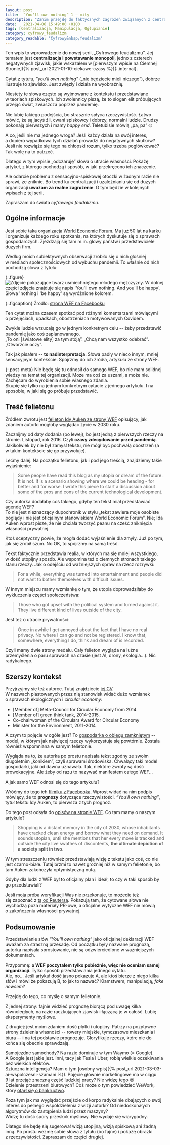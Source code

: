 ```yaml
---
layout: post
title:  “You'll own nothing” 1 – mity
description: "Zanim przejdę do faktycznych zagrożeń związanych z centralizacją, obalam teorię spiskową o słowach World Economic Forum."
date:   2021-04-06 15:49:00 +0100
tags: [Centralizacja, Manipulacja, Ogłupianie]
category: cyfrowy_feudalizm
category_readable: "Cyfrowy&nbsp;feudalizm"
---
```


Ten wpis to wprowadzenie do nowej serii, „Cyfrowego feudalizmu”. Jej tematem jest **centralizacja i&nbsp;powstawanie monopoli**, jedno z&nbsp;czterech negatywnych zjawisk, jakie wskazałem w&nbsp;[pierwszym wpisie na Ciemnej Stronie]({% post_url 2021-01-10-ciekawe-czasy %}){:.internal}.

Cytat z&nbsp;tytułu, *"you'll own nothing"* („nie będziecie mieli niczego”), dobrze ilustruje to zjawisko. Jest zwięzły i&nbsp;działa na wyobraźnię.

Niestety te słowa często są wyjmowane z&nbsp;kontekstu i&nbsp;przedstawiane w&nbsp;teoriach spiskowych. Ich zwolennicy piszą, że to slogan elit próbujących przejąć świat, zwłaszcza poprzez pandemię.

Nie lubię takiego podejścia, bo strasznie spłyca rzeczywistość. Łatwo mówić, że są jacyś źli, cwani spiskowcy i&nbsp;dobrzy, normalni ludzie. Drudzy pokonają pierwszych i&nbsp;mamy *happy end*. Teletubisie mówią „pa, pa” :roll_eyes:

A co, jeśli nie ma jednego wroga? Jeśli każdy działa na swój interes, a&nbsp;dopiero wypadkowa tych działań prowadzi do negatywnych skutków? Jeśli nie rozwiąże się tego na chłopski rozum, tylko trzeba pogłówkować?  
Tak wolę na to patrzeć.

Dlatego w&nbsp;tym wpisie „odczaruję” słowa o&nbsp;utracie własności. Pokażę artykuł, z&nbsp;którego pochodzą i&nbsp;sposób, w&nbsp;jaki przekręcono ich znaczenie.

Ale odarcie problemu z&nbsp;sensacyjno-spiskowej otoczki w&nbsp;żadnym razie nie sprawi, że zniknie. Bo trend ku centralizacji i&nbsp;uzależnianiu się od dużych organizacji **uważam za realne zagrożenie**. O&nbsp;tym będzie w&nbsp;kolejnych wpisach z&nbsp;tej serii.

Zapraszam do świata *cyfrowego feudalizmu*.

## Ogólne informacje

Jest sobie taka organizacja [World Economic Forum](https://en.wikipedia.org/wiki/World_Economic_Forum). Ma już 50 lat na karku i&nbsp;organizuje każdego roku spotkania, na których dyskutuje się o&nbsp;sprawach gospodarczych. Zjeżdżają się tam m.in. głowy państw i&nbsp;przedstawiciele dużych firm.

Według moich subiektywnych obserwacji zrobiło się o&nbsp;nich głośniej w&nbsp;mediach społecznościowych od wybuchu pandemii. To właśnie od nich pochodzą słowa z&nbsp;tytułu:

{:.figure}
<img src="/assets/posts/cyfrowy-feudalizm-mity/own-nothing.webp" alt="Zdjęcie pokazujące twarz uśmiechniętego młodego mężczyzny. W dolnej części zdjęcia znajduje się napis 'You'll own nothing. And you'll be happy'. Słowa 'nothing i 'be happy' są wyróżnione kolorem."/>

{:.figcaption}
Źrodło: [strona WEF na Facebooku](https://www.facebook.com/watch/?v=10153920524981479)

Ten cytat można czasem spotkać pod różnymi komentarzami mówiącymi o&nbsp;przejęciach, upadkach, obostrzeniach motywowanych Covidem.

Zwykle ludzie wrzucają go w&nbsp;jednym konkretnym celu -- żeby przedstawić pandemię jako coś zaplanowanego.  
„To oni \[światowe elity\] za tym stoją”. „Chcą nam wszystko odebrać”. „Otwórzcie oczy”.

Tak jak pisałem -- **to nadinterpretacja**. Słowa padły w&nbsp;nieco innym, mniej sensacyjnym kontekście. Spójrzmy do ich źródła, artykułu ze strony WEF.

{:.post-meta}
Nie będę się tu odnosił do samego WEF, bo nie mam solidnej wiedzy na temat tej organizacji. Może ma coś za uszami, a&nbsp;może nie. Zachęcam do wyrobienia sobie własnego zdania.  
Skupię się tylko na jednym konkretnym cytacie z&nbsp;jednego artykułu. I&nbsp;na sposobie, w&nbsp;jaki się go próbuje przedstawić.

## Treść felietonu

Źródłem zwrotu jest [felieton Idy Auken ze strony WEF](https://www.weforum.org/agenda/2016/11/how-life-could-change-2030/) opisujący, jak zdaniem autorki mogłoby wyglądać życie w 2030 roku.

Zacznijmy od daty dodania (po lewej), bo jest jedną z&nbsp;pierwszych rzeczy na stronie. Listopad, rok 2016. Czyli **czasy zdecydowanie przed pandemią**. Jakikolwiek by nie był zamysł tekstu, nie mógł być pochwałą obostrzeń (a w&nbsp;takim kontekście się go przywołuje).

Lećmy dalej. Na początku felietonu, jak i pod jego treścią, znajdziemy takie wyjaśnienie:

> Some people have read this blog as my utopia or dream of the future. It is not. It is a&nbsp;scenario showing where we could be heading - for better and for worse. I&nbsp;wrote this piece to start a&nbsp;discussion about some of the pros and cons of the current technological development.

Czy autorka dodałaby coś takiego, gdyby ten tekst miał przedstawiać agendę WEF?  
To nie jest nieznaczący dupochronik w&nbsp;stylu „tekst zawiera moje osobiste poglądy i&nbsp;nie jest oficjalnym stanowiskiem World Economic Forum”. Nie; Ida Auken wprost pisze, że nie chciała tworzyć peanu na cześć zniknięcia własności prywatnej.

Ktoś sceptyczny powie, że mogła dodać wyjaśnienie dla zmyły. Już po tym, jak się zrobił szum. No OK, to spójrzmy na samą treść.

Tekst faktycznie przedstawia realia, w&nbsp;których ma się mniej wszystkiego, w&nbsp;dość utopijny sposób. Ale wspomina też o&nbsp;ciemnych stronach takiego stanu rzeczy. Jak o&nbsp;odejściu od ważniejszych spraw na rzecz rozrywki:

> For a&nbsp;while, everything was turned into entertainment and people did not want to bother themselves with difficult issues.

W innym miejscu mamy wzmiankę o&nbsp;tym, że utopia doprowadziłaby do wykluczenia części społeczeństwa:

> Those who got upset with the political system and turned against it. They live different kind of lives outside of the city.

Jest też o&nbsp;utracie prywatności:

> Once in awhile I&nbsp;get annoyed about the fact that I&nbsp;have no real privacy. No where I&nbsp;can go and not be registered. I&nbsp;know that, somewhere, everything I&nbsp;do, think and dream of is recorded.

Czyli mamy dwie strony medalu. Cały felieton wygląda na luźne przemyślenia o&nbsp;paru sprawach na czasie (jest AI, drony, ekologia...). Nic radykalnego.

## Szerszy kontekst

Przyjrzyjmy się też autorce. Tutaj znajdziecie [jej CV](https://www.thedanishparliament.dk/members/ida-auken).  
W nazwach piastowanych przez nią stanowisk widać dużo wzmianek o&nbsp;sprawach ekologicznych i&nbsp;*circular economy*:

* \[Member of\] Meta-Council for Circular Economy from 2014
* \[Member of\] green think tank, 2014-2015.
* Co-chairwoman of the Circulars Award for Circular Economy
* Minister for the Environment, 2011-2014

A czym to pojęcie w&nbsp;ogóle jest? To [gospodarka o&nbsp;obiegu zamkniętym](https://pl.wikipedia.org/wiki/Gospodarka_o_obiegu_zamkni%C4%99tym) -- model, w&nbsp;którym jak najwięcej rzeczy wykorzystuje się powtórnie. Została również wspomniana w&nbsp;samym felietonie.

Wygląda na to, że autorka po prostu napisała tekst zgodny ze swoim długoletnim „konikiem”, czyli sprawami środowiska. Chwalący taki model gospodarki, jaki od dawna uznawała. Tak, niektóre zwroty są dość prowokacyjne. Ale żeby od razu to nazywać manifestem całego WEF...

A jak samo WEF odnosi się do tego artykułu?

Wróćmy do tego ich [filmiku z&nbsp;Facebooka](https://www.facebook.com/watch/?v=10153920524981479). Wprost widać na nim podpis mówiący, że to **prognozy** dotyczące rzeczywistości. *“You'll own nothing”*, tytuł tekstu Idy Auken, to pierwsza z&nbsp;tych prognoz.

Do tego post odsyła do [opisów na stronie WEF](https://www.weforum.org/agenda/2016/11/8-predictions-for-the-world-in-2030). Co tam mamy o&nbsp;naszym artykule?

> Shopping is a&nbsp;distant memory in the city of 2030, whose inhabitants have cracked clean energy and borrow what they need on demand. It sounds utopian, until she mentions that her every move is tracked and outside the city live swathes of discontents, **the ultimate depiction of a&nbsp;society split in two**.

W tym streszczeniu również przedstawiają wizję z&nbsp;tekstu jako coś, co nie jest czarno-białe. Tutaj brzmi to nawet groźniej niż w&nbsp;samym felietonie, bo tam Auken zakończyła optymistyczną nutą.

Gdyby dla ludzi z&nbsp;WEF był to oficjalny plan i&nbsp;ideał, to czy w&nbsp;taki sposób by go przedstawiali?

Jeśli moja próba weryfikacji Was nie przekonuje, to możecie też się zapoznać z&nbsp;[tą od Reutersa](https://www.reuters.com/article/uk-factcheck-wef-idUSKBN2AP2T0). Pokazują tam, że cytowane słowa nie wychodzą poza materiały PR-owe, a&nbsp;oficjalne wytyczne WEF nie mówią o&nbsp;zakończeniu własności prywatnej.

## Podsumowanie

Przedstawianie słów *“You'll own nothing”* jako oficjalnej deklaracji WEF uważam za straszną przesadę. Od początku były nazwane prognozą, autorka napisała sprostowanie, nie są odzwierciedlone w&nbsp;ważniejszych dokumentach.

Przypomnę: **o&nbsp;WEF poczytałem tylko pobieżnie, więc nie oceniam samej organizacji**. Tylko sposób przedstawiania jednego cytatu.  
Ale, no... Jeśli artykuł dość jasno pokazuje A, ale ktoś bierze z&nbsp;niego kilka słów i&nbsp;mówi że pokazują B, to jak to nazwać? Kłamstwem, manipulacją, *fake newsem*?

Przejdę do tego, co myślę o&nbsp;samym felietonie.

Z jednej strony: fajnie widzieć prognozę biorącą pod uwagę kilka równoległych, na razie raczkujących zjawisk i&nbsp;łączącą je w&nbsp;całość. Lubię eksperymenty myślowe.

Z drugiej: jest moim zdaniem dość płytki i&nbsp;utopijny. Patrzy na pozytywne strony dzielenia własności -- rowery miejskie, tymczasowe mieszkania i biura -- i&nbsp;na tej podstawie prognozuje. Gloryfikuje rzeczy, które nie do końca się obecnie sprawdzają.

Samojezdne samochody? Na razie dominuje w&nbsp;tym Waymo (= Google). A&nbsp;Google jest jakie jest. Inni, tacy jak Tesla i&nbsp;Uber, robią wielkie oczekiwania bez wielkich efektów.  
Sztuczna inteligencja? Mam o&nbsp;tym [osobny wpis]({% post_url 2021-03-03-ai-wspolczesni-szamani %}). Pojęcie głównie marketingowe ma w&nbsp;ciągu 9&nbsp;lat przejąć znaczną część ludzkiej pracy? Nie widzę tego :wink:  
Dzielenie przestrzeni biurowych? Coś może o&nbsp;tym powiedzieć WeWork, który [otarł się o bankructwo](https://www.businessinsider.com/weworks-nightmare-ipo?IR=T).

Poza tym jak ma wyglądać przejście od korpo radykalnie dbających o&nbsp;swój interes do pełnego współdzielenia z&nbsp;wizji autorki? Od niedoskonałych algorytmów do zastąpienia ludzi przez maszyny?  
Widzę tu dość spory przeskok myślowy. Nie wydaje się wiarygodny.

Dlatego nie będę się sugerował wizją utopijną, wizją spiskową ani żadną inną. Po prostu wezmę sobie słowa z&nbsp;tytułu (bo fajne) i&nbsp;pokażę obrazki z&nbsp;rzeczywistości. Zapraszam do części drugiej.
